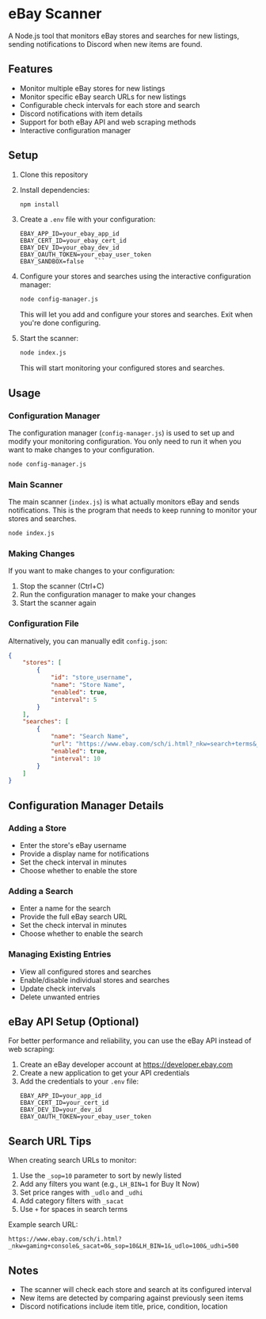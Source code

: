 # eBay Scanner

A Node.js tool that monitors eBay stores and searches for new listings, sending notifications to Discord when new items are found.

## Features

- Monitor multiple eBay stores for new listings
- Monitor specific eBay search URLs for new listings
- Configurable check intervals for each store and search
- Discord notifications with item details
- Support for both eBay API and web scraping methods
- Interactive configuration manager

## Setup

1. Clone this repository
2. Install dependencies:
   ```bash
   npm install
   ```
3. Create a `.env` file with your configuration:
   ```
   EBAY_APP_ID=your_ebay_app_id
   EBAY_CERT_ID=your_ebay_cert_id
   EBAY_DEV_ID=your_ebay_dev_id
   EBAY_OAUTH_TOKEN=your_ebay_user_token
   EBAY_SANDBOX=false   ```

4. Configure your stores and searches using the interactive configuration manager:
   ```bash
   node config-manager.js
   ```
   This will let you add and configure your stores and searches. Exit when you're done configuring.

5. Start the scanner:
   ```bash
   node index.js
   ```
   This will start monitoring your configured stores and searches.

## Usage

### Configuration Manager
The configuration manager (`config-manager.js`) is used to set up and modify your monitoring configuration. You only need to run it when you want to make changes to your configuration.

```bash
node config-manager.js
```

### Main Scanner
The main scanner (`index.js`) is what actually monitors eBay and sends notifications. This is the program that needs to keep running to monitor your stores and searches.

```bash
node index.js
```

### Making Changes
If you want to make changes to your configuration:
1. Stop the scanner (Ctrl+C)
2. Run the configuration manager to make your changes
3. Start the scanner again

### Configuration File
Alternatively, you can manually edit `config.json`:
```json
{
    "stores": [
        {
            "id": "store_username",
            "name": "Store Name",
            "enabled": true,
            "interval": 5
        }
    ],
    "searches": [
        {
            "name": "Search Name",
            "url": "https://www.ebay.com/sch/i.html?_nkw=search+terms&_sop=10",
            "enabled": true,
            "interval": 10
        }
    ]
}
```

## Configuration Manager Details

### Adding a Store
- Enter the store's eBay username
- Provide a display name for notifications
- Set the check interval in minutes
- Choose whether to enable the store

### Adding a Search
- Enter a name for the search
- Provide the full eBay search URL
- Set the check interval in minutes
- Choose whether to enable the search

### Managing Existing Entries
- View all configured stores and searches
- Enable/disable individual stores and searches
- Update check intervals
- Delete unwanted entries

## eBay API Setup (Optional)

For better performance and reliability, you can use the eBay API instead of web scraping:

1. Create an eBay developer account at https://developer.ebay.com
2. Create a new application to get your API credentials
3. Add the credentials to your `.env` file:
   ```
   EBAY_APP_ID=your_app_id
   EBAY_CERT_ID=your_cert_id
   EBAY_DEV_ID=your_dev_id
   EBAY_OAUTH_TOKEN=your_ebay_user_token
   ```

## Search URL Tips

When creating search URLs to monitor:

1. Use the `_sop=10` parameter to sort by newly listed
2. Add any filters you want (e.g., `LH_BIN=1` for Buy It Now)
3. Set price ranges with `_udlo` and `_udhi`
4. Add category filters with `_sacat`
5. Use `+` for spaces in search terms

Example search URL:
```
https://www.ebay.com/sch/i.html?_nkw=gaming+console&_sacat=0&_sop=10&LH_BIN=1&_udlo=100&_udhi=500
```

## Notes

- The scanner will check each store and search at its configured interval
- New items are detected by comparing against previously seen items
- Discord notifications include item title, price, condition, location 
